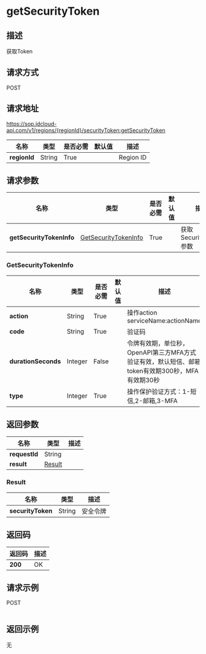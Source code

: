 # getSecurityToken


## 描述
获取Token

## 请求方式
POST

## 请求地址
https://sop.jdcloud-api.com/v1/regions/{regionId}/securityToken:getSecurityToken

|名称|类型|是否必需|默认值|描述|
|---|---|---|---|---|
|**regionId**|String|True||Region ID|

## 请求参数
|名称|类型|是否必需|默认值|描述|
|---|---|---|---|---|
|**getSecurityTokenInfo**|[GetSecurityTokenInfo](##GetSecurityTokenInfo)|True||获取SecurityToken参数|

### <a name="GetSecurityTokenInfo">GetSecurityTokenInfo</a>
|名称|类型|是否必需|默认值|描述|
|---|---|---|---|---|
|**action**|String|True||操作action serviceName:actionName|
|**code**|String|True||验证码|
|**durationSeconds**|Integer|False||令牌有效期，单位秒，OpenAPI第三方MFA方式验证有效，默认短信、邮箱token有效期300秒，MFA有效期30秒|
|**type**|Integer|True||操作保护验证方式：1-短信,2-邮箱,3-MFA|

## 返回参数
|名称|类型|描述|
|---|---|---|
|**requestId**|String||
|**result**|[Result](##Result)||


### <a name="Result">Result</a>
|名称|类型|描述|
|---|---|---|
|**securityToken**|String|安全令牌|

## 返回码
|返回码|描述|
|---|---|
|**200**|OK|

## 请求示例
POST
```

```

## 返回示例
无

